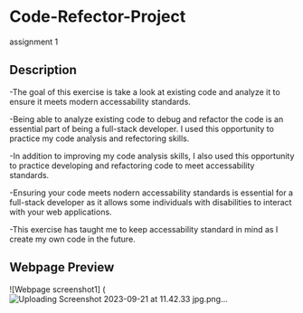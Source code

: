 # Code-Refector-Project
assignment 1

## Description

-The goal of this exercise is take a look at existing code and analyze it to ensure it meets modern accessability standards.

-Being able to analyze existing code to debug and refactor the code is an essential part of being a full-stack developer. I used this opportunity to practice my code analysis and refectoring skills.

-In addition to improving my code analysis skills, I also used this opportunity to practice developing and refactoring code to meet accessability standards. 

-Ensuring your code meets nodern accessability standards is essential for a full-stack developer as it allows some individuals with disabilities to interact with your web applications.

-This exercise has taught me to keep accessability standard in mind as I create my own code in the future.

## Webpage Preview

![Webpage screenshot1] (![Uploading Screenshot 2023-09-21 at 11.42.33 jpg.png…]()


